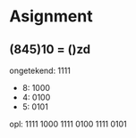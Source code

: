 # Asignment

## (845)10 = ()zd


ongetekend: 1111

- 8: 1000
- 4: 0100
- 5: 0101

opl: 1111 1000 1111 0100 1111 0101
